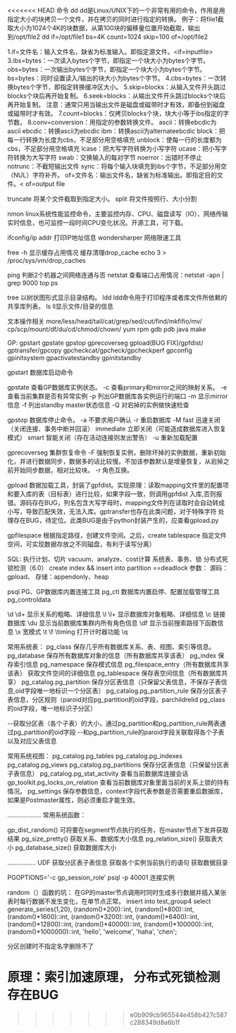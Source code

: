 <<<<<<< HEAD
命令
dd
dd是Linux/UNIX下的一个非常有用的命令，作用是用指定大小的块拷贝一个文件，并在拷贝的同时进行指定的转换。
例子：将file1截取大小为1024个4K的块数据，从第100块的偏移量位置开始截取，输出到/opt/file2
dd if=/opt/file1 bs=4K count=1024 skip=100 of=/opt/file2 

  1.if=文件名：输入文件名，缺省为标准输入。即指定源文件。<if=inputfile>
  3.ibs=bytes：一次读入bytes个字节，即指定一个块大小为bytes个字节。
  obs=bytes：一次输出bytes个字节，即指定一个块大小为bytes个字节。
  bs=bytes：同时设置读入/输出的块大小为bytes个字节。
  4.cbs=bytes：一次转换bytes个字节，即指定转换缓冲区大小。
  5.skip=blocks：从输入文件开头跳过blocks个块后再开始复制。
  6.seek=blocks：从输出文件开头跳过blocks个块后再开始复制。
  注意：通常只用当输出文件是磁盘或磁带时才有效，即备份到磁盘或磁带时才有效。
  7.count=blocks：仅拷贝blocks个块，块大小等于ibs指定的字节数。
  8.conv=conversion：用指定的参数转换文件。
  ascii：转换ebcdic为ascii
  ebcdic：转换ascii为ebcdic
  ibm：转换ascii为alternateebcdic
  block：把每一行转换为长度为cbs，不足部分用空格填充
  unblock：使每一行的长度都为cbs，不足部分用空格填充
  lcase：把大写字符转换为小写字符
  ucase：把小写字符转换为大写字符
  swab：交换输入的每对字节
  noerror：出错时不停止
  notrunc：不截短输出文件
  sync：将每个输入块填充到ibs个字节，不足部分用空（NUL）字符补齐。
  of=文件名：输出文件名，缺省为标准输出。即指定目的文件。< of=output file 

truncate
  将某个文件截取到指定大小。
split 将文件按照行、大小分割

nmon
linux系统性能监控命令，主要监控内存、CPU、磁盘读写（IO）、网络传输实时信息，也可监控一段时间CPU变化状况。开源工具，可下载。

ifconfig/ip addr
打印IP地址信息
wondersharper 网络限速工具

free -h
显示缓存占用情况
缓存清理drop_cache
echo 3 > /proc/sys/vm/drop_caches

ping
判断2个机器之间网络连通与否
netstat
查看端口占用情况：netstat -apn | grep 9000
top
ps

tree
以树状图形式显示目录结构。
ldd
 ldd命令用于打印程序或者库文件所依赖的共享库列表。
ls ll显示文件/目录的信息

文本操作相关
more/less/head/tail/cat/grep/sed/cut/find/mkfifio/mv/
cp/scp/mount/df/du/cd/chmod/chown/
yum rpm
gdb pdb
java
make


GP:
gpstart gpstate gpstop gprecoverseg gpload(BUG FIX)/gpfdist/ gptransfer/gpcopy gpcheckcat/gpcheck/gpcheckperf gpconfig 
gpinitsystem gpactivatestandby gpinitstandby 

gpstart 
数据库启动命令


gpstate 
查看GP数据库实例状态。
-c 查看primary和mirror之间的映射关系。
-e 查看当前集群是否有异常实例
-p 列出GP数据库各实例运行的端口
-m 显示mirror信息
-f  列出standby master状态信息
-Q  对宕掉的实例做快速检查

gpstop 
数据库停止命令。
-a 不要求用户确认
-r 重启数据库
-M fast 迅速关闭（关闭连接、事务中断并回滚） immediate 立即关闭（可能造成数据库进入恢复模式） smart 智能关闭（存在活动连接则发出警告）
-u 重新加载配置

gprecoverseg
集群恢复命令
-F 强制恢复实例，删除坏掉的实例数据，重新初始化，并进行数据同步，数据多的话比较慢。不加该参数默认是增量恢复，从宕掉之前开始同步数据，相对比较块。
-r 角色互换。


gpload
数据加载工具，封装了gpfdist。实现原理：读取mapping文件里的配置项和要入库的表（目标表）进行比较，如果字段一致，则调用gpfdist
入库,否则报错。源码存在BUG，列名包含大写字母时，mapping文件列在读取时会自动转成小写，导致匹配失效，无法入库。gptransfer也存在此类问题，对于特殊字符
处理存在BUG，待定位。此类BUG是由于python封装产生的，应查看gpload.py

gpfilespace
根据指定路径，创建文件空间。之后，create tablespace 指定文件空间，可实现数据存放之不同磁盘，有利于读写分离）


SQL:
执行计划、切片
vacuum、analyze、cost计算
系统表、事务、锁
分布式死锁检测（6.0）
create index && insert into partition ==deadlock
参数：
源码：gpload、
      存储：appendonly、heap
      
psql
PG、GP数据库内置连接工具
pg_ctl 数据库内置启停、配置加载管理工具
pg_controldata

\d \d+
显示关系的粗略、详细信息
\l \l+
显示数据库对象粗略、详细信息
\c
链接数据库
\du
显示当前数据库集群内所有角色信息
\df
显示当前搜索路径下函数信息
\x
宽模式
\t
\f
\timing
打开计时器功能
\q

常用系统表：
pg_class
保存几乎所有数据库关系、表、视图、索引等信息。
pg_database
保存所有数据库对象的信息（所有数据库共享该表）
pg_index
保存索引信息
pg_namespace
保存模式信息
pg_filespace_entry（所有数据库共享该表）
获取文件空间的详细信息
pg_tablespace
保存表空间信息（所有数据库共享）
pg_catalog.pg_partition
保存分区表信息（只保留父表信息，不保存子表信息,oid字段唯一地标识一个分区表）
pg_catalog.pg_partition_rule
保存分区表子表信息，分区规则（paroid对应pg_partition的oid字段，parchildrelid pg_class 的oid字段，唯一地标识子分区）

--获取分区表（各个子表）的大小，通过pg_partition和pg_partition_rule两表通过pg_partition的oid字段
--和pg_partition_rule的paroid字段关联取得各个子表以及对应父表信息

常用系统视图：
pg_catalog.pg_tables
pg_catalog.pg_indexes
pg_catalog.pg_views
pg_catalog.pg_partitions
保存分区表信息（只保留分区表子表信息）
pg_catalog.pg_stat_activity
查看当前数据库连接会话
gp_toolkit.pg_locks_on_relation
查看当前数据库对象里面当前的关系上锁的持有情况。
pg_settings
保存参数信息，context字段代表参数是否需要重启数据库，如果是Postmaster属性，则必须重启才能生效。

...................
常用系统函数：

gp_dist_random()
可将要在segment节点执行的任务，在master节点下发并获取结果
pg_size_pretty()
获取关系、数据库大小信息
pg_relation_size()
获取表大小
pg_database_size()
获取数据库大小


................
UDF
获取分区表子表信息
获取各个实例当前执行的语句
获取数据目录


PGOPTIONS='-c gp_session_role' psql -p 40001
连接实例

random（）函数的坑：
在GP的master节点调用时同时生成多行数据并插入某张表时每行数据不发生变化，在单节点正常。
insert into test_group4
select generate_series(1,20),
(random()*200)::int,
(random()*800)::int,
(random()*1600)::int,
(random()*3200)::int,
(random()*6400)::int,
(random()*12800)::int,
(random()*40000)::int,
(random()*100000)::int,
(random()*1000000)::int,
'hello',
'welcome',
'haha',
'chen';

分区创建时不指定名字删除不了

原理：索引加速原理，
分布式死锁检测存在BUG
=======
>>>>>>> e0b909cb965544e458b427c587c288349d8a6b1f

